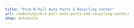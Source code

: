 ```yaml
---
title: "Pick-N-Pull Auto Parts & Recycling Center"
url: /auburn/pick-n-pull-auto-parts-und-recycling-center/
shop: Autoteile
---
```

